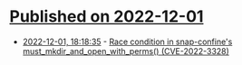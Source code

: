 # [Published on 2022-12-01](index.md)

* [2022-12-01, 18:18:35](https://lobste.rs/s/ybvnto/race_condition_snap_confine_s_must_mkdir) - [Race condition in snap-confine's must_mkdir_and_open_with_perms() (CVE-2022-3328)](https://www.qualys.com/2022/11/30/cve-2022-3328/advisory-snap.txt)
